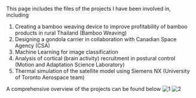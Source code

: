 This page includes the files of the projects I have been involved in, including
1) Creating a bamboo weaving device to improve profitability of bamboo products in rural Thailand (Bamboo Weaving)
2) Designing a gondola carrier in collaboration with Canadian Space Agency (CSA)
3) Machine Learning for image classification
4) Analysis of cortical (brain activity) recruitment in postural control (Motion and Adaptation Science Laboratory)
5) Thermal simulation of the satellite model using Siemens NX (University of Toronto Aerospace team)

A comprehensive overview of the projects can be found below 
![1](https://github.com/Hikarukurosawa123/hikaruk.github.io/assets/94869114/1ff55ec1-8006-4bae-9299-27f03130d269)
![2](https://github.com/Hikarukurosawa123/hikaruk.github.io/assets/94869114/dabe5ab1-fef3-4b24-b2f9-2ee609b78f78)
